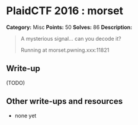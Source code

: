 # PlaidCTF 2016 : morset

**Category:** Misc
**Points:** 50
**Solves:** 86
**Description:**

> A mysterious signal… can you decode it? 
> 
> 
> Running at morset.pwning.xxx:11821

## Write-up

(TODO)

## Other write-ups and resources

* none yet
